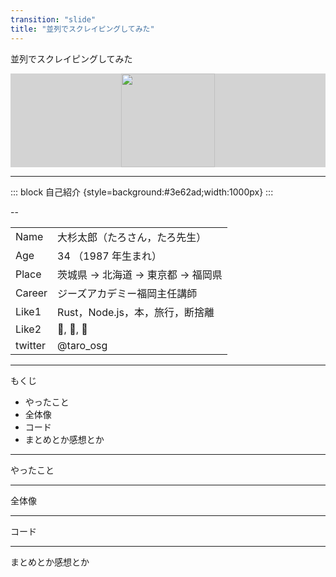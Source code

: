 ```yaml
---
transition: "slide"
title: "並列でスクレイピングしてみた"
---
```


並列でスクレイピングしてみた

<div style="display:flex;justify-content:space-evenly;background:lightgray;">
<img src="https://upload.wikimedia.org/wikipedia/commons/thumb/8/84/Deno.svg/1200px-Deno.svg.png" alt="" style="height:150px;">
</div>

---

::: block
自己紹介 {style=background:#3e62ad;width:1000px}
:::

--

|         |                                      |
| ------- | ------------------------------------ |
| Name    | 大杉太郎（たろさん，たろ先生）       |
| Age     | 34 （1987 年生まれ）                 |
| Place   | 茨城県 -> 北海道 -> 東京都 -> 福岡県 |
| Career  | ジーズアカデミー福岡主任講師         |
| Like1   | Rust，Node.js，本，旅行，断捨離      |
| Like2   | 🥃, 🍺, 🍷                           |
| twitter | @taro_osg                            |

---

もくじ

- やったこと
- 全体像
- コード
- まとめとか感想とか

---

やったこと

---

全体像

---

コード

---

まとめとか感想とか

